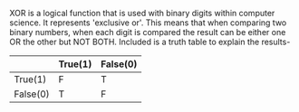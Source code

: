 XOR is a logical function that is used with binary digits within computer science. It represents 'exclusive or'. This means that when comparing two binary numbers, when each digit is compared the result can be either one OR the other but NOT BOTH. Included is a truth table to explain the results-



|          | True(1) | False(0) |
| -------- | ------- | -------- |
| True(1)  | F       | T        |
| False(0) | T       | F        |

